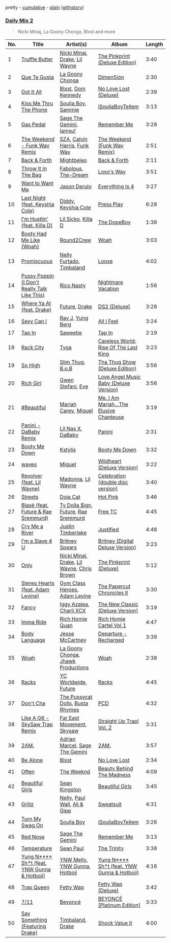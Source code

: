 pretty - [cumulative](/playlists/cumulative/Daily%20Mix%202.md) - [plain](/playlists/plain/37i9dQZF1E3aaY83eVbisn) ([githistory](https://github.githistory.xyz/tg-z/spotify-playlist-archive/blob/main/playlists/plain/37i9dQZF1E3aaY83eVbisn))

### [Daily Mix 2](https://open.spotify.com/playlist/37i9dQZF1E3aaY83eVbisn)

> Nicki Minaj, La Goony Chonga, Blxst and more

| No. | Title | Artist(s) | Album | Length |
|---|---|---|---|---|
| 1 | [Truffle Butter](https://open.spotify.com/track/7e44z4wOjkllaD8eulUeMd) | [Nicki Minaj](https://open.spotify.com/artist/0hCNtLu0JehylgoiP8L4Gh), [Drake](https://open.spotify.com/artist/3TVXtAsR1Inumwj472S9r4), [Lil Wayne](https://open.spotify.com/artist/55Aa2cqylxrFIXC767Z865) | [The Pinkprint (Deluxe Edition)](https://open.spotify.com/album/5qs8T6ZHSrnllnOuUk6muC) | 3:40 |
| 2 | [Que Te Gusta](https://open.spotify.com/track/1orObF60oJZnbfWwo9zcRL) | [La Goony Chonga](https://open.spotify.com/artist/4ZNk4pFFvI85sdgjkFPBjI) | [Dimen5ión](https://open.spotify.com/album/0KhUcxGeOjOsGCodu9IaHj) | 2:30 |
| 3 | [Got It All](https://open.spotify.com/track/5sHVIQEzTg8qcEstqlIig1) | [Blxst](https://open.spotify.com/artist/4qXC0i02bSFstECuXP2ZpL), [Dom Kennedy](https://open.spotify.com/artist/3s8alQfNnY0roAHaJh7Xxt) | [No Love Lost (Deluxe)](https://open.spotify.com/album/7AwrgenNcTAJlJF3pKL0Qr) | 2:39 |
| 4 | [Kiss Me Thru The Phone](https://open.spotify.com/track/2q4rjDy9WhaN3o9MvDbO21) | [Soulja Boy](https://open.spotify.com/artist/6GMYJwaziB4ekv1Y6wCDWS), [Sammie](https://open.spotify.com/artist/4p07QU02SrLsaORo25h2Lg) | [iSouljaBoyTellem](https://open.spotify.com/album/2zwyBK8ea29FqWuY8IiRJu) | 3:13 |
| 5 | [Gas Pedal](https://open.spotify.com/track/1UMKquW1olreYO1LlLmTqi) | [Sage The Gemini](https://open.spotify.com/artist/6d47Z08T4snK50HgTEHo5Z), [Iamsu!](https://open.spotify.com/artist/2ZavqCJe7uqkRpISes0NFi) | [Remember Me](https://open.spotify.com/album/5udw4f9l9vwuJVkrbRFy3j) | 3:28 |
| 6 | [The Weekend - Funk Wav Remix](https://open.spotify.com/track/0P6AWOA4LG1XOctzaVu5tt) | [SZA](https://open.spotify.com/artist/7tYKF4w9nC0nq9CsPZTHyP), [Calvin Harris](https://open.spotify.com/artist/7CajNmpbOovFoOoasH2HaY), [Funk Wav](https://open.spotify.com/artist/4A0TivfinfALCAMJqqjZIk) | [The Weekend (Funk Wav Remix)](https://open.spotify.com/album/5enEsi887wD3qGoMCK4jLr) | 2:51 |
| 7 | [Back & Forth](https://open.spotify.com/track/2LYs1AmKxCwLHzLv6QxeE4) | [Mightbeleo](https://open.spotify.com/artist/5ArghirBDf4kyqaUVsFloX) | [Back & Forth](https://open.spotify.com/album/0ONT72uRoVK9qyAPYmEVCD) | 2:11 |
| 8 | [Throw It In The Bag](https://open.spotify.com/track/6c0GmyBsE7mQtrVvxJaWc3) | [Fabolous](https://open.spotify.com/artist/0YWxKQj2Go9CGHCp77UOyy), [The-Dream](https://open.spotify.com/artist/1W3FSF1BLpY3hlVIgvenLz) | [Loso's Way](https://open.spotify.com/album/6umODQfij1WhoGDhc7UCL8) | 3:51 |
| 9 | [Want to Want Me](https://open.spotify.com/track/7oGZAicScQt96OAW4AruYy) | [Jason Derulo](https://open.spotify.com/artist/07YZf4WDAMNwqr4jfgOZ8y) | [Everything Is 4](https://open.spotify.com/album/59eUYETmE1zi31ESb3SUkI) | 3:27 |
| 10 | [Last Night (feat. Keyshia Cole)](https://open.spotify.com/track/5gfPJ45gpn3ThswDyeW0Qc) | [Diddy](https://open.spotify.com/artist/59wfkuBoNyhDMQGCljbUbA), [Keyshia Cole](https://open.spotify.com/artist/1vfezMIyCr4XUdYRaKIKi3) | [Press Play](https://open.spotify.com/album/7kIi4z3UO8ZqH3GVX18p7h) | 6:28 |
| 11 | [I'm Hustlin' (feat. Killa D)](https://open.spotify.com/track/7c3rYd3xsOqCcPUDl6lSd5) | [Lil Sicko](https://open.spotify.com/artist/0ZvobuPpnh1X20UpQnXkRx), [Killa D](https://open.spotify.com/artist/7LXDDWDjTUJDU1i5ss2cmA) | [The DopeBoy](https://open.spotify.com/album/0egcsJBvdn7aqexi8Qzn8V) | 1:38 |
| 12 | [Booty Had Me Like (Woah)](https://open.spotify.com/track/2NL6VOXd7ngObm99LUZk2I) | [Round2Crew](https://open.spotify.com/artist/5A2EELfE8LtySGSho9njSd) | [Woah](https://open.spotify.com/album/3D4cv6H6x77CXGpaUvgQWW) | 3:03 |
| 13 | [Promiscuous](https://open.spotify.com/track/2gam98EZKrF9XuOkU13ApN) | [Nelly Furtado](https://open.spotify.com/artist/2jw70GZXlAI8QzWeY2bgRc), [Timbaland](https://open.spotify.com/artist/5Y5TRrQiqgUO4S36tzjIRZ) | [Loose](https://open.spotify.com/album/2yboV2QBcVGEhcRlYuPpDT) | 4:02 |
| 14 | [Pussy Poppin (I Don't Really Talk Like This)](https://open.spotify.com/track/0Hb2KGmwZez23POGBw2Xc2) | [Rico Nasty](https://open.spotify.com/artist/2OaHYHb2XcFPvqL3VsyPzU) | [Nightmare Vacation](https://open.spotify.com/album/0jJEiaA2W9eFhTXC1EGMqG) | 1:56 |
| 15 | [Where Ya At (feat. Drake)](https://open.spotify.com/track/5nN8BwAQDJDguq7Dpd3JQQ) | [Future](https://open.spotify.com/artist/1RyvyyTE3xzB2ZywiAwp0i), [Drake](https://open.spotify.com/artist/3TVXtAsR1Inumwj472S9r4) | [DS2 (Deluxe)](https://open.spotify.com/album/0fUy6IdLHDpGNwavIlhEsl) | 3:28 |
| 16 | [Sexy Can I](https://open.spotify.com/track/1q51MejmtLKEv8mABG8XRE) | [Ray J](https://open.spotify.com/artist/6gbGGM0E8Q1hE511psqxL0), [Yung Berg](https://open.spotify.com/artist/0BrPKSAeplwezYR1T2DF9s) | [All I Feel](https://open.spotify.com/album/3JU7Ke4Ftaag8o2njrw8Rs) | 3:24 |
| 17 | [Tap In](https://open.spotify.com/track/4Hpib09wXgD84w4uwTPnYD) | [Saweetie](https://open.spotify.com/artist/6cK3NBO6uP7hh0oyuVELFl) | [Tap In](https://open.spotify.com/album/3XpOIE22NDEl5VSguQGv2h) | 2:19 |
| 18 | [Rack City](https://open.spotify.com/track/0srwKuJPH8yBzzFUJMBQM2) | [Tyga](https://open.spotify.com/artist/5LHRHt1k9lMyONurDHEdrp) | [Careless World: Rise Of The Last King](https://open.spotify.com/album/3KHamR7LZmFT0xqPA1Hyob) | 3:23 |
| 19 | [So High](https://open.spotify.com/track/7bRv75umGt6nUSdHmFl0wV) | [Slim Thug](https://open.spotify.com/artist/0st5vgzw9XkH5ALJiUM1lE), [B.o.B](https://open.spotify.com/artist/5ndkK3dpZLKtBklKjxNQwT) | [Tha Thug Show (Deluxe Edition)](https://open.spotify.com/album/67pLkSpQiAAQQFDUqgSgfE) | 3:56 |
| 20 | [Rich Girl](https://open.spotify.com/track/2Y2q7PkD7lvuWr8YaZfWuv) | [Gwen Stefani](https://open.spotify.com/artist/4yiQZ8tQPux8cPriYMWUFP), [Eve](https://open.spotify.com/artist/4d3yvTptO48nOYTPBcPFZC) | [Love Angel Music Baby (Deluxe Version)](https://open.spotify.com/album/3Lqn8M0QxPLIPRJ4nUKTGN) | 3:56 |
| 21 | [#Beautiful](https://open.spotify.com/track/1ahAuX3F6tDdNRfMdiLsv6) | [Mariah Carey](https://open.spotify.com/artist/4iHNK0tOyZPYnBU7nGAgpQ), [Miguel](https://open.spotify.com/artist/360IAlyVv4PCEVjgyMZrxK) | [Me. I Am Mariah…The Elusive Chanteuse](https://open.spotify.com/album/6hGRm1piHNE0Xp7I5Guesy) | 3:19 |
| 22 | [Panini - DaBaby Remix](https://open.spotify.com/track/4SDgTLDYrJ2UrHbkRkg7MD) | [Lil Nas X](https://open.spotify.com/artist/7jVv8c5Fj3E9VhNjxT4snq), [DaBaby](https://open.spotify.com/artist/4r63FhuTkUYltbVAg5TQnk) | [Panini](https://open.spotify.com/album/71BrrQxz8mZAneNSDE9Lov) | 2:31 |
| 23 | [Booty Me Down](https://open.spotify.com/track/0aWia6YqI2s9r41bXwnqhX) | [Kstylis](https://open.spotify.com/artist/5o2jetVpyIsXvWDT27bN4k) | [Booty Me Down](https://open.spotify.com/album/1NxzYCWWmlbipSTQa7hTRj) | 3:32 |
| 24 | [waves](https://open.spotify.com/track/7LP6AUTf4KD055DVxfBXOu) | [Miguel](https://open.spotify.com/artist/360IAlyVv4PCEVjgyMZrxK) | [Wildheart (Deluxe Version)](https://open.spotify.com/album/6W8ZsoinSMViZMh9aYK7gQ) | 3:22 |
| 25 | [Revolver (feat. Lil Wayne)](https://open.spotify.com/track/5VcSCItOla8P0lXOOZS5KS) | [Madonna](https://open.spotify.com/artist/6tbjWDEIzxoDsBA1FuhfPW), [Lil Wayne](https://open.spotify.com/artist/55Aa2cqylxrFIXC767Z865) | [Celebration (double disc version)](https://open.spotify.com/album/43lok9zd7BW5CoYkXZs7S0) | 3:40 |
| 26 | [Streets](https://open.spotify.com/track/60ynsPSSKe6O3sfwRnIBRf) | [Doja Cat](https://open.spotify.com/artist/5cj0lLjcoR7YOSnhnX0Po5) | [Hot Pink](https://open.spotify.com/album/1MmVkhiwTH0BkNOU3nw5d3) | 3:46 |
| 27 | [Blasé (feat. Future & Rae Sremmurd)](https://open.spotify.com/track/5suEtW2DUAfvroohjzgatb) | [Ty Dolla $ign](https://open.spotify.com/artist/7c0XG5cIJTrrAgEC3ULPiq), [Future](https://open.spotify.com/artist/1RyvyyTE3xzB2ZywiAwp0i), [Rae Sremmurd](https://open.spotify.com/artist/7iZtZyCzp3LItcw1wtPI3D) | [Free TC](https://open.spotify.com/album/2DtLmzu6cCDYO9U53a6hRA) | 4:45 |
| 28 | [Cry Me a River](https://open.spotify.com/track/7Lf7oSEVdzZqTA0kEDSlS5) | [Justin Timberlake](https://open.spotify.com/artist/31TPClRtHm23RisEBtV3X7) | [Justified](https://open.spotify.com/album/6QPkyl04rXwTGlGlcYaRoW) | 4:48 |
| 29 | [I'm a Slave 4 U](https://open.spotify.com/track/6ldwfK0yWgTAlmIfuQkTYN) | [Britney Spears](https://open.spotify.com/artist/26dSoYclwsYLMAKD3tpOr4) | [Britney (Digital Deluxe Version)](https://open.spotify.com/album/5ax3GTsfX5uCUaNgnJsSG5) | 3:23 |
| 30 | [Only](https://open.spotify.com/track/4MRT0dDbhqFKl67WzhUbSw) | [Nicki Minaj](https://open.spotify.com/artist/0hCNtLu0JehylgoiP8L4Gh), [Drake](https://open.spotify.com/artist/3TVXtAsR1Inumwj472S9r4), [Lil Wayne](https://open.spotify.com/artist/55Aa2cqylxrFIXC767Z865), [Chris Brown](https://open.spotify.com/artist/7bXgB6jMjp9ATFy66eO08Z) | [The Pinkprint (Deluxe)](https://open.spotify.com/album/5ooCuPIk58IwSo6DRr1JCu) | 5:12 |
| 31 | [Stereo Hearts (feat. Adam Levine)](https://open.spotify.com/track/0qOnSQQF0yzuPWsXrQ9paz) | [Gym Class Heroes](https://open.spotify.com/artist/4IJczjB0fJ04gs4uvP0Fli), [Adam Levine](https://open.spotify.com/artist/4bYPcJP5jwMhSivRcqie2n) | [The Papercut Chronicles II](https://open.spotify.com/album/2mumCpGmuE9iDeOvMx6XrB) | 3:30 |
| 32 | [Fancy](https://open.spotify.com/track/3oiMJQAWVaxSubJ7b2VUtX) | [Iggy Azalea](https://open.spotify.com/artist/5yG7ZAZafVaAlMTeBybKAL), [Charli XCX](https://open.spotify.com/artist/25uiPmTg16RbhZWAqwLBy5) | [The New Classic (Deluxe Version)](https://open.spotify.com/album/5kfo2COwQYeYR3cE69aSgx) | 3:19 |
| 33 | [Imma Ride](https://open.spotify.com/track/0FwezIaHwoxFy8IOLbF2UQ) | [Rich Homie Quan](https://open.spotify.com/artist/5lHRUCqkQZCIWeX7xG4sYT) | [Rich Homie Cartel Vol 1](https://open.spotify.com/album/6KwDI7kGlidFv2zs2B3ywt) | 4:47 |
| 34 | [Body Language](https://open.spotify.com/track/7lT9KJpfzMTNi9702WuNI8) | [Jesse McCartney](https://open.spotify.com/artist/2Hjj68yyUPiC0HKEOigcEp) | [Departure - Recharged](https://open.spotify.com/album/2tDCfKFy2YW9N0IwNSRdOJ) | 3:39 |
| 35 | [Woah](https://open.spotify.com/track/0ML2xAo45bWnMHUeARWLiF) | [La Goony Chonga](https://open.spotify.com/artist/4ZNk4pFFvI85sdgjkFPBjI), [Jhawk Productions](https://open.spotify.com/artist/0zfEqHvPIBroibGyzGwBR5) | [Woah](https://open.spotify.com/album/2qCG82ln2D1ljdF0rmPrKu) | 2:38 |
| 36 | [Racks](https://open.spotify.com/track/2n8lekNlZSQzbyuQedd4Dx) | [YC Worldwide](https://open.spotify.com/artist/1JvKSExhqV480k3qFUJwLm), [Future](https://open.spotify.com/artist/1RyvyyTE3xzB2ZywiAwp0i) | [Racks](https://open.spotify.com/album/2C9za6UrCikqH8ecZ88UY7) | 4:45 |
| 37 | [Don't Cha](https://open.spotify.com/track/1gZ7i4qxXkHZb1r6eioaAP) | [The Pussycat Dolls](https://open.spotify.com/artist/6wPhSqRtPu1UhRCDX5yaDJ), [Busta Rhymes](https://open.spotify.com/artist/1YfEcTuGvBQ8xSD1f53UnK) | [PCD](https://open.spotify.com/album/5x8e8UcCeOgrOzSnDGuPye) | 4:32 |
| 38 | [Like A G6 - SkySaw Trap Remix](https://open.spotify.com/track/3d4Zk5l0sczH2tTUcs9p0a) | [Far East Movement](https://open.spotify.com/artist/698hF4vcwHwPy8ltmXermq), [Skysaw](https://open.spotify.com/artist/3HBg38cVHvbZTbIWzaggIQ) | [Straight Up Trap! Vol. 2](https://open.spotify.com/album/0dGcYRBTH6mUMcPkmdUNyr) | 3:31 |
| 39 | [2AM.](https://open.spotify.com/track/64Jyg9AzWl3AHdnkKPmY4T) | [Adrian Marcel](https://open.spotify.com/artist/0tqGegfp4LA38TZ807OdzM), [Sage The Gemini](https://open.spotify.com/artist/6d47Z08T4snK50HgTEHo5Z) | [2AM.](https://open.spotify.com/album/1JTHIfXnwl78wMhM9Tb7Pb) | 3:57 |
| 40 | [Be Alone](https://open.spotify.com/track/7tjtWVu8RsshzPxQm8oT3y) | [Blxst](https://open.spotify.com/artist/4qXC0i02bSFstECuXP2ZpL) | [No Love Lost](https://open.spotify.com/album/0pwGvLOBpgIgFlrQVSRqh9) | 2:34 |
| 41 | [Often](https://open.spotify.com/track/4PhsKqMdgMEUSstTDAmMpg) | [The Weeknd](https://open.spotify.com/artist/1Xyo4u8uXC1ZmMpatF05PJ) | [Beauty Behind The Madness](https://open.spotify.com/album/0P3oVJBFOv3TDXlYRhGL7s) | 4:09 |
| 42 | [Beautiful Girls](https://open.spotify.com/track/1hGy2eLcmC8eKx7qr1tOqx) | [Sean Kingston](https://open.spotify.com/artist/6S0dmVVn4udvppDhZIWxCr) | [Beautiful Girls](https://open.spotify.com/album/71clfVkkopYLrgweVj2cow) | 3:45 |
| 43 | [Grillz](https://open.spotify.com/track/0Aqlt4N5h6rUtKnd09VXpr) | [Nelly](https://open.spotify.com/artist/2gBjLmx6zQnFGQJCAQpRgw), [Paul Wall](https://open.spotify.com/artist/0k7Xl1pqI3tu8sSEjo5oEg), [Ali & Gipp](https://open.spotify.com/artist/01ZpL2TZ4QxYNDLc70RIiT) | [Sweatsuit](https://open.spotify.com/album/3W18dxZsE9GnP8DQrnGeBW) | 4:31 |
| 44 | [Turn My Swag On](https://open.spotify.com/track/6ATrsVaZT7XjkCynxM8cTS) | [Soulja Boy](https://open.spotify.com/artist/6GMYJwaziB4ekv1Y6wCDWS) | [iSouljaBoyTellem](https://open.spotify.com/album/2zwyBK8ea29FqWuY8IiRJu) | 3:26 |
| 45 | [Red Nose](https://open.spotify.com/track/1KIQ0RscHwxXPJUvhuO5Bl) | [Sage The Gemini](https://open.spotify.com/artist/6d47Z08T4snK50HgTEHo5Z) | [Remember Me](https://open.spotify.com/album/5udw4f9l9vwuJVkrbRFy3j) | 3:13 |
| 46 | [Temperature](https://open.spotify.com/track/0k2GOhqsrxDTAbFFSdNJjT) | [Sean Paul](https://open.spotify.com/artist/3Isy6kedDrgPYoTS1dazA9) | [The Trinity](https://open.spotify.com/album/32Bu3ETQhR1PFCj3ndDlYf) | 3:38 |
| 47 | [Yung N**** Sh*t (feat. YNW Gunna & Hotboii)](https://open.spotify.com/track/4b3k6wViAV4jqWxmYWae7g) | [YNW Melly](https://open.spotify.com/artist/1cNDP5yjU5vjeR8qMf4grg), [YNW Gunna](https://open.spotify.com/artist/4HfmjFXj4t7kdnqmEqk6vB), [Hotboii](https://open.spotify.com/artist/220xv2aB3dsGxaJI1gGs7l) | [Yung N**** Sh*t (feat. YNW Gunna & Hotboii)](https://open.spotify.com/album/2l1VE5hKNZrsUADJiZV7LP) | 4:16 |
| 48 | [Trap Queen](https://open.spotify.com/track/2d8JP84HNLKhmd6IYOoupQ) | [Fetty Wap](https://open.spotify.com/artist/6PXS4YHDkKvl1wkIl4V8DL) | [Fetty Wap (Deluxe)](https://open.spotify.com/album/2gKQvajkEEaDtkqJ8FJ4uw) | 3:42 |
| 49 | [7/11](https://open.spotify.com/track/02M6vucOvmRfMxTXDUwRXu) | [Beyoncé](https://open.spotify.com/artist/6vWDO969PvNqNYHIOW5v0m) | [BEYONCÉ [Platinum Edition]](https://open.spotify.com/album/2UJwKSBUz6rtW4QLK74kQu) | 3:33 |
| 50 | [Say Something (Featuring Drake)](https://open.spotify.com/track/7qje9qxLncMESiPeI27SAn) | [Timbaland](https://open.spotify.com/artist/5Y5TRrQiqgUO4S36tzjIRZ), [Drake](https://open.spotify.com/artist/3TVXtAsR1Inumwj472S9r4) | [Shock Value II](https://open.spotify.com/album/5FK6borHO8QcztXhXCPn5H) | 4:00 |
